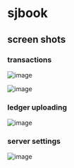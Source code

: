 # sjbook

## screen shots

### transactions

![image](https://github.com/tohichoi/sjbook/assets/10368601/1b80e872-cd45-40b1-beac-deac483375f9)

![image](https://github.com/tohichoi/sjbook/assets/10368601/68ab928c-b2aa-4f81-ab77-1a5ba05eb953)

### ledger uploading

![image](https://github.com/tohichoi/sjbook/assets/10368601/89047b7a-b80e-4704-b420-15b005ef6565)

### server settings

![image](https://github.com/tohichoi/sjbook/assets/10368601/8d74fcd6-3ec1-438c-a622-393f2a0b7c87)
